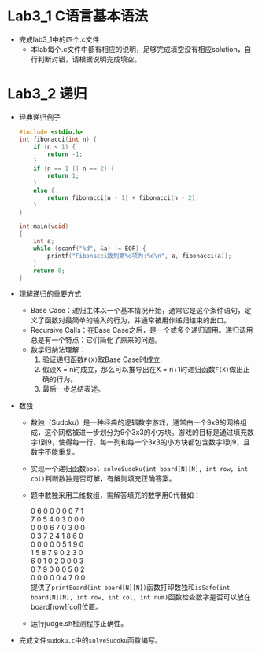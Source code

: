 # Lab3_1 C语言基本语法
- 完成lab3_1中的四个.c文件
  - 本lab每个.c文件中都有相应的说明，足够完成填空没有相应solution，自行判断对错，请根据说明完成填空。

# Lab3_2 递归

- 经典递归例子

  ```C
  #include <stdio.h>
  int fibonacci(int n) {
      if (n < 1) {
          return -1;
      }
      if (n == 1 || n == 2) {
          return 1;
      }
      else {
          return fibonacci(n - 1) + fibonacci(n - 2);
      }
  }
  
  int main(void)
  {
      int a;
      while (scanf("%d", &a) != EOF) {
          printf("Fibonacci数列第%d项为:%d\n", a, fibonacci(a));
      }
      return 0;
  }
  ```

- 理解递归的重要方式
  - Base Case：递归主体以一个基本情况开始，通常它是这个条件语句，定义了函数对最简单的输入的行为，并通常被用作递归结束的出口。
  - Recursive Calls：在Base Case之后，是一个或多个递归调用。递归调用总是有一个特点：它们简化了原来的问题。
  - 数学归纳法理解：
    1. 验证递归函数`F(X)`取Base Case时成立.
    2. 假设X = n时成立，那么可以推导出在X = n+1时递归函数`F(X)`做出正确的行为。
    3. 最后一步总结表述。

- 数独

  - 数独（Sudoku）是一种经典的逻辑数字游戏，通常由一个9x9的网格组成，这个网格被进一步划分为9个3x3的小方块。游戏的目标是通过填充数字1到9，使得每一行、每一列和每一个3x3的小方块都包含数字1到9，且数字不能重复。

  - 实现一个递归函数`bool solveSudoku(int board[N][N], int row, int col)`判断数独是否可解，有解则填充正确答案。
  
  - 题中数独采用二维数组，需解答填充的数字用0代替如：

    0 6 0 0 0 0 0 7 1  
    7 0 5 4 0 3 0 0 0  
    0 0 0 6 7 0 3 0 0  
    0 3 7 2 4 1 8 6 0  
    0 0 0 0 0 5 1 9 0  
    1 5 8 7 9 0 2 3 0  
    6 0 1 0 2 0 0 0 3  
    0 7 9 0 0 0 5 0 2  
    0 0 0 0 0 4 7 0 0      
    提供了`printBoard(int board[N][N])`函数打印数独和`isSafe(int board[N][N], int row, int col, int num)`函数检查数字是否可以放在board[row][col]位置。
   - 运行judge.sh检测程序正确性。
- 完成文件`sudoku.c`中的`solveSudoku`函数编写。